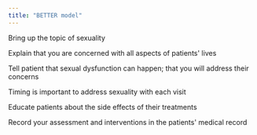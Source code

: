 ```yaml
---
title: "BETTER model"
---
```

Bring up the topic of sexuality

Explain that you are concerned with all aspects of patients' lives

Tell patient that sexual dysfunction can happen; that you will address their concerns

Timing is important to address sexuality with each visit

Educate patients about the side effects of their treatments 

Record your assessment and interventions in the patients' medical record

